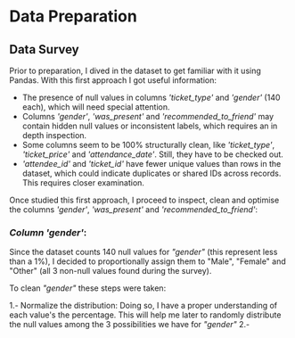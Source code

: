 # Data Preparation

## Data Survey

Prior to preparation, I dived in the dataset to get familiar with it using Pandas. With this first approach I got useful information:

- The presence of null values in columns _'ticket_type'_ and _'gender'_ (140 each), which will need special attention.
- Columns _'gender'_, _'was_present'_ and _'recommended_to_friend'_ may contain hidden null values or inconsistent labels, which requires an in depth inspection.
- Some columns seem to be 100% structurally clean, like _'ticket_type'_, _'ticket_price'_ and _'attendance_date'_. Still, they have to be checked out.
- _'attendee_id'_ and _'ticket_id'_ have fewer unique values than rows in the dataset, which could indicate duplicates or shared IDs across records. This requires closer examination.

Once studied this first approach, I proceed to inspect, clean and optimise the columns _'gender'_, _'was_present'_ and _'recommended_to_friend'_:

### _Column 'gender'_:

Since the dataset counts 140 null values for _"gender"_ (this represent less than a 1%), I decided to proportionally assign them to "Male", "Female" and "Other" (all 3 non-null values found during the survey).

To clean _"gender"_ these steps were taken:

  1.- Normalize the distribution: Doing so, I have a proper understanding of each value's the percentage. This will help me later to randomly distribute the null values among the 3 possibilities we have for _"gender"_
 	2.- 
